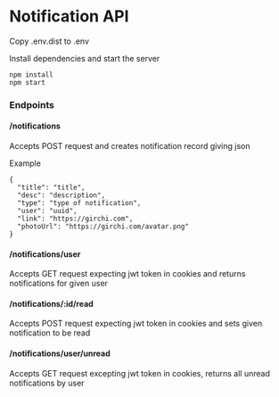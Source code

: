 # Notification API

Copy .env.dist to .env

Install dependencies and start the server
```
npm install
npm start
```


### Endpoints

#### /notifications
Accepts POST request and creates notification record giving json

Example
```
{
  "title": "title",
  "desc": "description",
  "type": "type of notification",
  "user": "uuid",
  "link": "https://girchi.com",
  "photoUrl": "https://girchi.com/avatar.png"
}
```

#### /notifications/user
Accepts GET request expecting jwt token in cookies and returns notifications for given user

#### /notifications/:id/read
Accepts POST request expecting jwt token in cookies and sets given notification to be read


#### /notifications/user/unread
Accepts GET request excepting jwt token in cookies, returns all unread notifications by user
